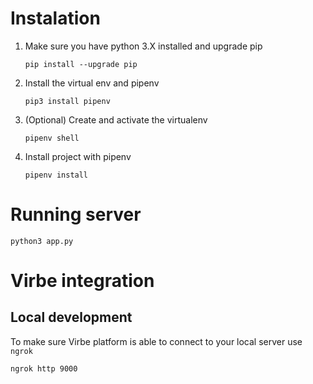 # Instalation

1. Make sure you have python 3.X installed and upgrade pip
    ```
    pip install --upgrade pip
    ```
1. Install the virtual env and pipenv
    ```
    pip3 install pipenv
    ```
1. (Optional) Create and activate the virtualenv
    ```
    pipenv shell
    ```
1. Install project with pipenv
    ```
    pipenv install 
    ```

# Running server

```
python3 app.py 
```

# Virbe integration

## Local development

To make sure Virbe platform is able to connect to your local server use `ngrok`

```
ngrok http 9000
```